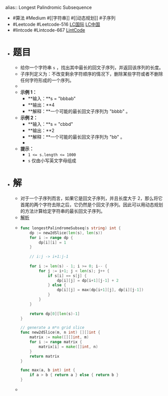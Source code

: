 alias:: Longest Palindromic Subsequence
- #算法 #Medium #[[字符串]] #[[动态规划]] #子序列
- #Leetcode #Leetcode-516 [LC国际](https://leetcode.com/problems/longest-palindromic-subsequence/) [LC中国](https://leetcode.cn/problems/longest-palindromic-subsequence/)
- #lintcode #Lintcode-667 [LintCode](https://www.lintcode.com/problem/667/)
- # 题目
	- 给你一个字符串 `s` ，找出其中最长的回文子序列，并返回该序列的长度。
	- 子序列定义为：不改变剩余字符顺序的情况下，删除某些字符或者不删除任何字符形成的一个序列。
	-
	- **示例 1：**
		- **输入：**s = "bbbab"
		- **输出：**4
		- **解释：**一个可能的最长回文子序列为 "bbbb" 。
	- **示例 2：**
		- **输入：**s = "cbbd"
		- **输出：**2
		- **解释：**一个可能的最长回文子序列为 "bb" 。
		-
	- **提示：**
		- `1 <= s.length <= 1000`
		- `s` 仅由小写英文字母组成
- # 解
	- 对于一个子序列而言，如果它是回文子序列，并且长度大于 2，那么将它首尾的两个字符去除之后，它仍然是个回文子序列。因此可以用动态规划的方法计算给定字符串的最长回文子序列。
	- [解析](https://leetcode.cn/problems/longest-palindromic-subsequence/solution/zui-chang-hui-wen-zi-xu-lie-by-leetcode-hcjqp/)
	- ```go
	  func longestPalindromeSubseq(s string) int {
	      dp := new2dSlice(len(s), len(s))
	      for i := range dp {
	          dp[i][i] = 1
	      }
	      
	      // i:j -> i+1:j-1
	      
	      for i := len(s) - 1; i >= 0; i-- {
	          for j := i+1; j < len(s); j++ {
	              if s[i] == s[j] {
	                  dp[i][j] = dp[i+1][j-1] + 2
	              } else {
	                  dp[i][j] = max(dp[i+1][j], dp[i][j-1])
	              }
	          }
	      }
	      
	      return dp[0][len(s)-1]
	  }
	  
	  // generate a m*n grid slice
	  func new2dSlice(m, n int) [][]int {
	      matrix := make([][]int, m)
	      for i := range matrix {
	          matrix[i] = make([]int, n)
	      }
	      return matrix
	  }
	  
	  func max(a, b int) int {
	      if a > b { return a } else { return b }
	  }
	  ```
	-